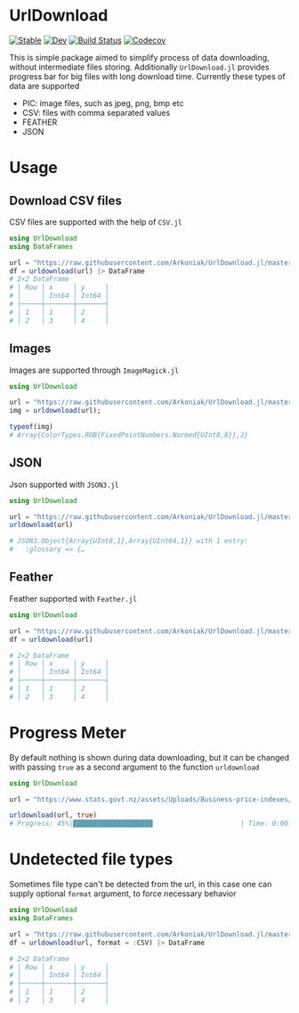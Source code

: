 # UrlDownload

[![Stable](https://img.shields.io/badge/docs-stable-blue.svg)](https://Arkoniak.github.io/UrlDownload.jl/stable)
[![Dev](https://img.shields.io/badge/docs-dev-blue.svg)](https://Arkoniak.github.io/UrlDownload.jl/dev)
[![Build Status](https://travis-ci.com/Arkoniak/UrlDownload.jl.svg?branch=master)](https://travis-ci.com/Arkoniak/UrlDownload.jl)
[![Codecov](https://codecov.io/gh/Arkoniak/UrlDownload.jl/branch/master/graph/badge.svg)](https://codecov.io/gh/Arkoniak/UrlDownload.jl)

This is simple package aimed to simplify process of data downloading, without intermediate files storing. Additionally
`UrlDownload.jl` provides progress bar for big files with long download time. Currently these types of data are supported

* PIC: image files, such as jpeg, png, bmp etc
* CSV: files with comma separated values
* FEATHER
* JSON

# Usage

## Download CSV files

CSV files are supported with the help of `CSV.jl`

```julia
using UrlDownload
using DataFrames

url = "https://raw.githubusercontent.com/Arkoniak/UrlDownload.jl/master/data/ext.csv"
df = urldownload(url) |> DataFrame
# 2×2 DataFrame
# │ Row │ x     │ y     │
# │     │ Int64 │ Int64 │
# ├─────┼───────┼───────┤
# │ 1   │ 1     │ 2     │
# │ 2   │ 3     │ 4     │
```

## Images

Images are supported through `ImageMagick.jl`

```julia
using UrlDownload

url = "https://raw.githubusercontent.com/Arkoniak/UrlDownload.jl/master/data/test.jpg"
img = urldownload(url);

typeof(img)
# Array{ColorTypes.RGB{FixedPointNumbers.Normed{UInt8,8}},2}
```

## JSON
Json supported with `JSON3.jl`

```julia
using UrlDownload

url = "https://raw.githubusercontent.com/Arkoniak/UrlDownload.jl/master/data/test.json"
urldownload(url)

# JSON3.Object{Array{UInt8,1},Array{UInt64,1}} with 1 entry:
#   :glossary => {…
```

## Feather

Feather supported with `Feather.jl`

```julia
using UrlDownload

url = "https://raw.githubusercontent.com/Arkoniak/UrlDownload.jl/master/data/test.feather"
df = urldownload(url)

# 2×2 DataFrame
# │ Row │ x     │ y     │
# │     │ Int64 │ Int64 │
# ├─────┼───────┼───────┤
# │ 1   │ 1     │ 2     │
# │ 2   │ 3     │ 4     │
```

# Progress Meter

By default nothing is shown during data downloading, but it can be changed with passing `true` as
a second argument to the function `urldownload`

```julia
using UrlDownload

url = "https://www.stats.govt.nz/assets/Uploads/Business-price-indexes/Business-price-indexes-December-2019-quarter/Download-data/business-price-indexes-december-2019-quarter-csv.csv"

urldownload(url, true)
# Progress: 45%|████████████████████                      | Time: 0:00:01
```

# Undetected file types
Sometimes file type can't be detected from the url, in this case one can supply optional
`format` argument, to force necessary behavior

```julia
using UrlDownload
using DataFrames

url = "https://raw.githubusercontent.com/Arkoniak/UrlDownload.jl/master/data/noextcsv"
df = urldownload(url, format = :CSV) |> DataFrame

# 2×2 DataFrame
# │ Row │ x     │ y     │
# │     │ Int64 │ Int64 │
# ├─────┼───────┼───────┤
# │ 1   │ 1     │ 2     │
# │ 2   │ 3     │ 4     │
```
